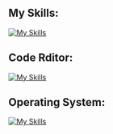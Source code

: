 ## My Skills:
[![My Skills](https://skillicons.dev/icons?i=php,mysql,symfony,git,docker,postman&perline=10)](https://skillicons.dev)

## Code Rditor:
[![My Skills](https://skillicons.dev/icons?i=vscode&perline=10)](https://skillicons.dev)

## Operating System:
[![My Skills](https://skillicons.dev/icons?i=linux,ubuntu&perline=10)](https://skillicons.dev)
